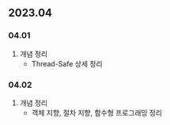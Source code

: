 ## 2023.04
### 04.01
1. 개념 정리
    + Thread-Safe 상세 정리
### 04.02
1. 개념 정리
    + 객체 지향, 절차 지향, 함수형 프로그래밍 정리
